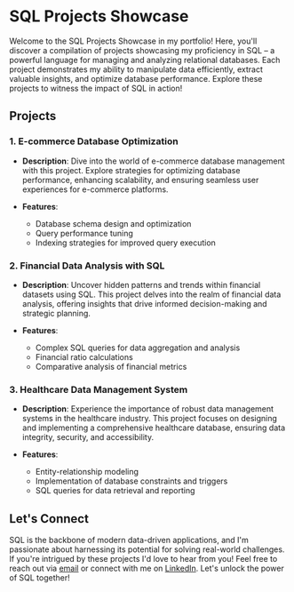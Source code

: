 # SQL Projects Showcase

Welcome to the SQL Projects Showcase in my portfolio! Here, you'll discover a compilation of projects showcasing my proficiency in SQL – a powerful language for managing and analyzing relational databases. Each project demonstrates my ability to manipulate data efficiently, extract valuable insights, and optimize database performance. Explore these projects to witness the impact of SQL in action!

## Projects

### 1. E-commerce Database Optimization

- **Description**: Dive into the world of e-commerce database management with this project. Explore strategies for optimizing database performance, enhancing scalability, and ensuring seamless user experiences for e-commerce platforms.
  
- **Features**:
  - Database schema design and optimization
  - Query performance tuning
  - Indexing strategies for improved query execution
  
### 2. Financial Data Analysis with SQL

- **Description**: Uncover hidden patterns and trends within financial datasets using SQL. This project delves into the realm of financial data analysis, offering insights that drive informed decision-making and strategic planning.
  
- **Features**:
  - Complex SQL queries for data aggregation and analysis
  - Financial ratio calculations
  - Comparative analysis of financial metrics
  
### 3. Healthcare Data Management System

- **Description**: Experience the importance of robust data management systems in the healthcare industry. This project focuses on designing and implementing a comprehensive healthcare database, ensuring data integrity, security, and accessibility.
  
- **Features**:
  - Entity-relationship modeling
  - Implementation of database constraints and triggers
  - SQL queries for data retrieval and reporting
  
## Let's Connect

SQL is the backbone of modern data-driven applications, and I'm passionate about harnessing its potential for solving real-world challenges. If you're intrigued by these projects I'd love to hear from you! Feel free to reach out via [email](mailto:gabchouraqui@gmail.com) or connect with me on [LinkedIn](https://www.linkedin.com/in/gabrielchouraqui). Let's unlock the power of SQL together!
